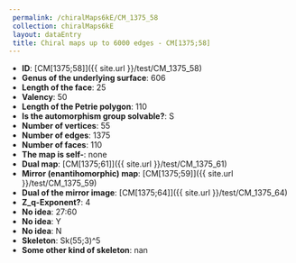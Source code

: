 ```yaml
--- 
 permalink: /chiralMaps6kE/CM_1375_58 
 collection: chiralMaps6kE
 layout: dataEntry
 title: Chiral maps up to 6000 edges - CM[1375;58]
---
```


- **ID**: [CM[1375;58]]({{ site.url }}/test/CM_1375_58)
- **Genus of the underlying surface**: 606
- **Length of the face**: 25
- **Valency**: 50
- **Length of the Petrie polygon**: 110
- **Is the automorphism group solvable?**: S
- **Number of vertices**: 55
- **Number of edges**: 1375
- **Number of faces**: 110
- **The map is self-**: none
- **Dual map**: [CM[1375;61]]({{ site.url }}/test/CM_1375_61)
- **Mirror (enantihomorphic) map**: [CM[1375;59]]({{ site.url }}/test/CM_1375_59)
- **Dual of the mirror image**: [CM[1375;64]]({{ site.url }}/test/CM_1375_64)
- **Z_q-Exponent?**: 4
- **No idea**:  27:60
- **No idea**: Y
- **No idea**: N
- **Skeleton**: Sk(55;3)^5
- **Some other kind of skeleton**: nan

